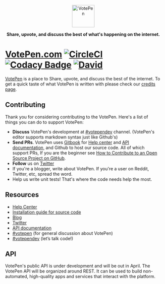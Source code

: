 <p align="center">
  <p align="center">
    <img src="https://cdn.jsdelivr.net/npm/cdn-votepen@1.0.3/imgs/votepen.png" alt="VotePen" height="72">
  </p>
  <p align="center">
    <b>
      Share, upvote, and discuss the best of what's happening on the internet.
    </b>
  </p>
</p>

# [VotePen.com](https://votepen.com) [![CircleCI](https://img.shields.io/circleci/project/github/VotePen/VotePen.svg)](https://circleci.com/gh/VotePen/VotePen/tree/master) [![Codacy Badge](https://api.codacy.com/project/badge/Grade/8c12e05422b3423ab89629d8a1f35750)](https://www.codacy.com/app/Votepen/VotePen?utm_source=github.com&amp;utm_medium=referral&amp;utm_content=VotePen/VotePen&amp;utm_campaign=Badge_Grade) [![David](https://img.shields.io/david/VotePen/VotePen.svg)](https://david-dm.org/VotePen/VotePen)

[VotePen](https://votepen.com) is a place to Share, upvote, and discuss the best of the internet. To get a quick taste of what VotePen is written with please check our [credits page](https://votepen.com/credits).

## Contributing

Thank you for considering contributing to the VotePen. Here's a list of things you can do to support VotePen:

- **Discuss** VotePen's development at  [#votependev](https://votepen.com/c/votependev) channel. (VotePen's editor supports markdown syntax just like Github's)
- **Send PRs**. VotePen uses [Gitbook](https://gitbook.io) for [Help center](https://help.votepen.com) and [API documentation](https://api.votepen.com), and Github to host our source code. All of which support PRs, If you are the beginner see [How to Contribute to an Open Source Project on GitHub](https://egghead.io/series/how-to-contribute-to-an-open-source-project-on-github). 
- **Follow** us on [Twitter](https://twitter.com/VotePen) 
- If you're a blogger, write about VotePen. If you're a user on Reddit, Twitter, etc, spread the word. 
- Help us write unit tests! That's where the code needs help the most. 

## Resources

- [Help Center](https://help.votepen.com)
- [Installation guide for source code](/INSTALLATION.md)
- [Blog](https://blog.votepen.com)
- [Twitter](https://twitter.com/VotePen)
- [API documentation](https://api.votepen.com)
- [#votepen](https://votepen.com/c/Votepen) (for general discussion about VotePen)
- [#votependev](https://votepen.com/c/VotepenDev) (let’s talk code!)

## API

VotePen's public API is under development and will be out in April. The VotePen API will be organized around REST. It can be used to build non-automated, high-quality apps and services that interact with the platform.
